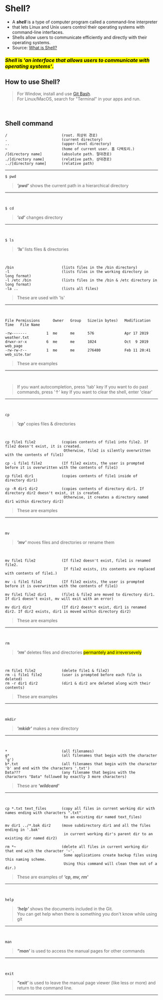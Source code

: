 # Shell?
- A ***shell*** is a type of computer program called a command-line interpreter  
- that lets Linux and Unix users control their operating systems with command-line interfaces.  
- Shells allow users to communicate efficiently and directly with their operating systems.  
- Source: [What is Shell?](https://www.datacamp.com/blog/what-is-shell)

### <mark> *Shell* is *'an interface that allows users to communicate with operating systems'*. </mark>

## How to use Shell?
> For Window, install and use [Git Bash](https://git-scm.com/).  
> For Linux/MacOS, search for "Terminal" in your apps and run.

<br>

## Shell command
```
/                         (root. 최상위 경로)
.                         (current directory)
..                        (upper-level directory)
~                         (home of current user. 홈 디텍토리.)
/[directory name]         (absolute path. 절대경로)
./[directory name]        (relative path. 상대경로)
../[directory name]       (relative path)
```
<hr>

```
$ pwd
```
> ***'pwd'*** shows the current path in a hierarchical directory
<hr>
<br>

```
$ cd
```
> ***'cd'*** changes directory
<hr>
<br>

```
$ ls
```
> ***'ls'*** lists files & directories
<br>

```
/bin                      (lists files in the /bin directory)
-l                        (lists files in the working directory in long format)
-l /etc /bin              (lists files in the /bin & /etc directory in long format)
-la ..                    (lists all files)
```
> These are used with 'ls'
<hr>
<br>

```
File Permissions      Owner   Group   Size(in bytes)   Modification Time   File Name

-rw-------         1  me      me      576              Apr 17 2019         weather.txt
drwxr-xr-x         6  me      me      1024             Oct  9 2019         web_page
-rw-rw-r--         1  me      me      276480           Feb 11 20:41        web_site.tar
```
> These are examples
<hr>
<br>

> If you want autocompletion, press 'tab' key
> If you want to do past commands, press '↑' key
> If you want to clear the shell, enter 'clear'
<hr>
<br>

```
cp 
```
> ***'cp'*** copies files & directories
<br>

```
cp file1 file2            (copies contents of file1 into file2. If file2 doesn't exist, it is created.
                           Otherwise, file2 is silently overwritten with the contents of file1)

cp -i file1 file2         (If file2 exists, the user is prompted before it is overwritten with the contents of file1)

cp file1 dir1             (copies contents of file1 inside of directory dir1)

cp -R dir1 dir2           (copies contents of directory dir1. If directory dir2 doesn't exist, it is created.
                           Otherwise, it creates a directory named dir1 within directory dir2)
```
> These are examples
<hr>
<br>

```
mv
```
> ***'mv'*** moves files and directories or rename them
<br>

```
mv file1 file2            (If file2 doesn't exist, file1 is renamed file2.
                           If file2 exists, its contents are replaced with contents of file1.)

mv -i file1 file2         (If file2 exists, the user is prompted before it is overwritten with the contents of file1)

mv file1 file2 dir1       (file1 & file2 are moved to directory dir1. If dir1 doesn't exist, mv will exit with an error)

mv dir1 dir2              (If dir2 doesn't exist, dir1 is renamed dir2. If dir2 exists, dir1 is moved within directory dir2)
```
> These are examples
<hr>
<br>

```
rm
```
> ***'rm'*** deletes files and directories <mark>permantely and irreversevely</mark>
<br>

```
rm file1 file2            (delete file1 & file2)
rm -i file1 file2         (user is prompted before each file is deleted)
rm -r dir1 dir2           (dir1 & dir2 are deleted along with their contents)
```
> These are examples
<hr>
<br>

```
mkdir
```
> ***'mkidr'*** makes a new directory
<hr>
<br>

```
*                         (all filenames)
g*                        (all filenames that begin with the character 'g')
b*.txt                    (all filenames that begin with the character 'b' and end with the characters '.txt')
Data???                   (any filename that begins with the characters "Data" followed by exactly 3 more characters)
```
> These are ***'wildcard'*** 
<hr>
<br>

```
cp *.txt text_files       (copy all files in current working dir with names ending with characters ".txt"
                           to an existing dir named text_files)

mv dir1 ../*.bak dir2     (move subdirectory dir1 and all the files ending in '.bak'
                           in current working dir's parent dir to an existing dir named dir2)

rm *~                     (delete all files in current working dir that end with the character '~'.
                           Some applications create backup files using this naming scheme.
                           Using this command will clean them out of a dir.)
```
> These are examples of ***'cp, mv, rm'***
<hr>
<br>

```
help
```
> ***'help'*** shows the documents included in the Git.  
> You can get help when there is something you don't know while using git
<hr>
<br>

```
man
```
> ***"man'*** is used to access the manual pages for other commands
<hr>
<br>

```
exit
```
> ***"exit'*** is used to leave the manual page viewer (like less or more) and return to the command line.
<hr>
<br>

